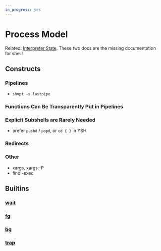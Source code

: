 ```yaml
---
in_progress: yes
---
```


Process Model
=============

Related: [Interpreter State](interpreter-state.html).  These two docs are the
missing documentation for shell!


<div id="toc">
</div>

## Constructs


### Pipelines

- `shopt -s lastpipe`

### Functions Can Be Transparently Put in Pipelines


### Explicit Subshells are Rarely Needed

- prefer `pushd` / `popd`, or `cd { }` in YSH.

### Redirects


### Other

- xargs, xargs -P
- find -exec

<!-- See [Unix Tools] on the wiki. -->

## Builtins

### [wait]($help)

### [fg]($help)

### [bg]($help)

### [trap]($help)



